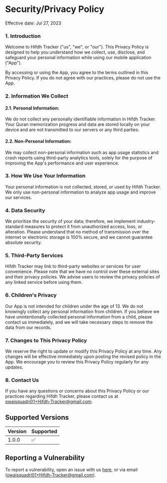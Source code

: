 # Security/Privacy Policy
Effective date: Jul 27, 2023

### 1. Introduction  

Welcome to Hifdh Tracker ("us", "we", or "our"). This Privacy Policy is designed to help you understand how we collect, use, disclose, and safeguard your personal information while using our mobile application ("App").

By accessing or using the App, you agree to the terms outlined in this Privacy Policy. If you do not agree with our practices, please do not use the App.

### 2. Information We Collect  
  #### 2.1. Personal Information:  
  We do not collect any personally identifiable information in Hifdh Tracker. Your Quran memorization progress and data are stored locally on your device and are not transmitted to our servers or any third parties.  
  #### 2.2. Non-Personal Information:  
  We may collect non-personal information such as app usage statistics and crash reports using third-party analytics tools, solely for the purpose of improving the App's performance and user experience.  
### 3. How We Use Your Information  
  Your personal information is not collected, stored, or used by  Hifdh Tracker. We only use non-personal information to analyze app usage and improve our services.  
### 4. Data Security  
  We prioritize the security of your data; therefore, we implement industry-standard measures to protect it from unauthorized access, loss, or alteration. Please understand that no method of transmission over the internet or electronic storage is 100% secure, and we cannot guarantee absolute security.  
### 5. Third-Party Services  
   Hifdh Tracker may link to third-party websites or services for user convenience. Please note that we have no control over these external sites and their privacy policies. We advise users to review the privacy policies of any linked service before using them.  
### 6. Children's Privacy  
  Our App is not intended for children under the age of 13. We do not knowingly collect any personal information from children. If you believe we have unintentionally collected personal information from a child, please contact us immediately, and we will take necessary steps to remove the data from our records.  
### 7. Changes to This Privacy Policy  
  We reserve the right to update or modify this Privacy Policy at any time. Any changes will be effective immediately upon posting the revised policy in the App. We encourage you to review this Privacy Policy regularly for any updates.  
### 8. Contact Us  
  If you have any questions or concerns about this Privacy Policy or our practices regarding Hifdh Tracker, please contact us at owaisquadri01+Hifdh-Tracker@gmail.com.  
  
## Supported Versions

| Version | Supported          |
| ------- | ------------------ |
| 1.0.0   | :white_check_mark: |

## Reporting a Vulnerability

To report a vulnerability, open an issue with us [here](https://github.com/OwaisQuadri/Hifdh-Tracker/issues/new), or via email (owaisquadri01+Hifdh-Tracker@gmail.com).
